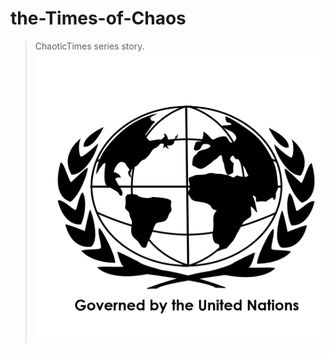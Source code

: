 # the-Times-of-Chaos
> ChaoticTimes series story.
![unc](https://github.com/Times-of-Chaos/the-Times-of-Chaos/blob/main/United_Nations_Chapter.png?raw=true)
